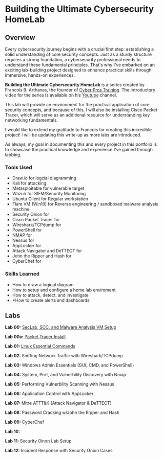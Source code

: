 # Building the Ultimate Cybersecurity HomeLab

## Overview

Every cybersecurity journey begins with a crucial first step: establishing a solid understanding of core security concepts. Just as a sturdy structure requires a strong foundation, a cybersecurity professional needs to understand these fundamental principles. That's why I've embarked on an exciting lab-building project designed to enhance practical skills through immersive, hands-on experiences.

**Building the Ultimate Cybersecurity HomeLab** is a series created by Francois B. Arthanas, the founder of <a href="https://www.cyberprostraining.com">Cyber Pros Training</a>. The introductory video for the series is available on his <a href="https://www.youtube.com/watch?v=KTuzRKmdmlQ">Youtube</a> channel.

This lab will provide an environment for the practical application of core security concepts, and because of this, I will also be installing Cisco Packet Tracer, which will serve as an additional resource for understanding key networking fundamentals.

I would like to extend my gratitude to Francois for creating this incredible project! I will be updating this write-up as more labs are introduced. 

As always, my goal in documenting this and every project in this portfolio is to showcase the practical knowledge and experience I've gained through labbing.

### Tools Used

- Draw.io for logcial diagramming
- Kali for attacking
- Metasploitable for vulnerable target
- Wazuh for SIEM/Security Monitoring
- Ubuntu Client for Regular workstation
- Flare VM (Win10) for Reverse engineering / sandboxed malware analysis machine
- Security Onion for
- Cisco Packet Tracer for
- Wireshark/TCPdump for
- PowerShell for
- NMAP for
- Nessus for
- AppLocker for
- Attack Navigator and DeTTECT for
- John the Ripper and Hash for
- CyberChef for

### Skills Learned

- How to draw a logical diagram
- How to setup and configure a home lab enviroment
- How to attack, detect, and investigate
- *How to create alerts and dashboards

## Labs
**Lab 00:** <a href="https://github.com/marcietolbert/Building-the-Ultimate-Cybersecurity-HomeLab/Labs/SEC-SOC-Malware-Analysis-VM-Setup.md">SecLab, SOC, and Malware Analysis VM Setup</a>

**Lab 00a:** <a href="https://github.com/marcietolbert/MYDFIR-SOC-Analyst-Challenge/blob/main/Pages/Logical-Diagram.md">Packet Tracer Install</a>

**Lab 01:** <a href="https://github.com/marcietolbert/MYDFIR-SOC-Analyst-Challenge/blob/main/Pages/Elasticserach-and-Kibana-Setup.md">Linux Essential Commands</a>

**Lab 02:** Sniffing Network Traffic with Wireshark/TCPdump

**Lab 03:** Windows Admin Essentials (GUI, CMD, and PowerShell)

**Lab 04:** System, Port, and Vulnerbility Discovery with Nmap

**Lab 05:** Performing Vulnerbility Scanning with Nessus

**Lab 06:** Application Control with AppLocker

**Lab 07:** Mitre ATTT&K (Attack Navigator & DeTTECT)

**Lab 08:** Password Cracking w/John the Ripper and Hash

**Lab 09:** CyberChef

**Lab 10:**

**Lab 11:** Security Oinon Lab Setup

**Lab 12:** Incident Response with Security Onion Cases
